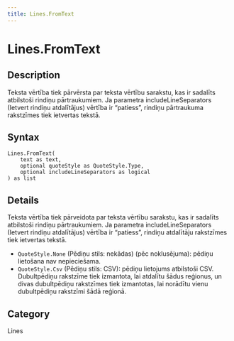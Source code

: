```yaml
---
title: Lines.FromText
---
```


# Lines.FromText


## Description

Teksta vērtība tiek pārvērsta par teksta vērtību sarakstu, kas ir sadalīts atbilstoši rindiņu pārtraukumiem. Ja parametra includeLineSeparators (Ietvert rindiņu atdalītājus) vērtība ir “patiess”, rindiņu pārtraukuma rakstzīmes tiek ietvertas tekstā.


## Syntax

```powerquery
Lines.FromText(
    text as text,
    optional quoteStyle as QuoteStyle.Type,
    optional includeLineSeparators as logical
) as list
```


## Details

Teksta vērtība tiek pārveidota par teksta vērtību sarakstu, kas ir sadalīts atbilstoši rindiņu pārtraukumiem. Ja parametra includeLineSeparators (Ietvert rindiņu atdalītājus) vērtība ir “patiess”, rindiņu atdalītāju rakstzīmes tiek ietvertas tekstā.        <div>          <ul>            <li><code>QuoteStyle.None</code> (Pēdiņu stils: nekādas) (pēc noklusējuma): pēdiņu lietošana nav nepieciešama.</li>            <li><code>QuoteStyle.Csv</code> (Pēdiņu stils: CSV): pēdiņu lietojums atbilstoši CSV. Dubultpēdiņu rakstzīme tiek izmantota, lai atdalītu šādus reģionus, un divas dubultpēdiņu rakstzīmes tiek izmantotas, lai norādītu vienu dubultpēdiņu rakstzīmi šādā reģionā. </li>          </ul>        </div>    



## Category
Lines
